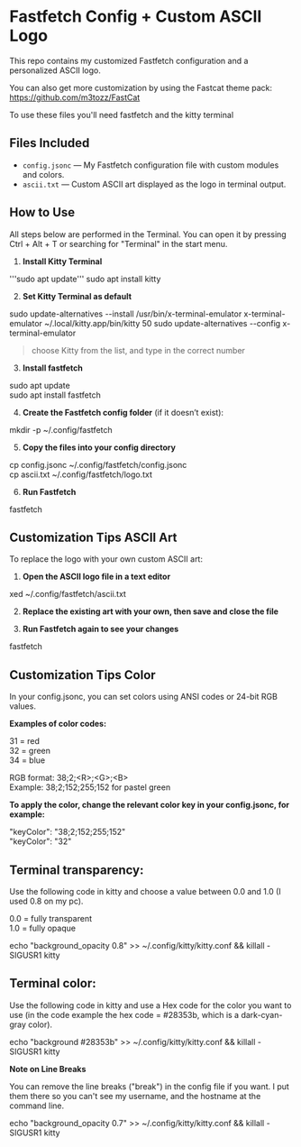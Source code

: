 # Fastfetch Config + Custom ASCII Logo

This repo contains my customized Fastfetch configuration and a personalized ASCII logo.

You can also get more customization by using the Fastcat theme pack: https://github.com/m3tozz/FastCat

To use these files you'll need fastfetch and the kitty terminal

## Files Included

- `config.jsonc` — My Fastfetch configuration file with custom modules and colors.
- `ascii.txt` — Custom ASCII art displayed as the logo in terminal output.



## How to Use

All steps below are performed in the Terminal. You can open it by pressing Ctrl + Alt + T or searching for "Terminal" in the start menu.

1. **Install Kitty Terminal** 

'''sudo apt update'''
sudo apt install kitty

2. **Set Kitty Terminal as default** 

sudo update-alternatives --install /usr/bin/x-terminal-emulator x-terminal-emulator ~/.local/kitty.app/bin/kitty 50
sudo update-alternatives --config x-terminal-emulator

> choose Kitty from the list, and type in the correct number

3. **Install fastfetch**

sudo apt update  
sudo apt install fastfetch   

4. **Create the Fastfetch config folder** (if it doesn’t exist):

mkdir -p ~/.config/fastfetch


5. **Copy the files into your config directory** 

cp config.jsonc ~/.config/fastfetch/config.jsonc  
cp ascii.txt ~/.config/fastfetch/logo.txt


6. **Run Fastfetch** 

fastfetch

## Customization Tips ASCII Art

To replace the logo with your own custom ASCII art:

1. **Open the ASCII logo file in a text editor**

xed ~/.config/fastfetch/ascii.txt

2. **Replace the existing art with your own, then save and close the file**

3. **Run Fastfetch again to see your changes**

fastfetch

## Customization Tips Color

In your config.jsonc, you can set colors using ANSI codes or 24-bit RGB values.

**Examples of color codes:**

31 = red  
32 = green  
34 = blue  

RGB format: 38;2;&lt;R&gt;;&lt;G&gt;;&lt;B&gt;    
Example: 38;2;152;255;152 for pastel green  

**To apply the color, change the relevant color key in your config.jsonc, for example:**

"keyColor": "38;2;152;255;152"  
"keyColor": "32"  

## Terminal transparency:

Use the following code in kitty and choose a value between 0.0 and 1.0 (I used 0.8 on my pc).

0.0 = fully transparent  
1.0 = fully opaque  

echo "background_opacity 0.8" >> ~/.config/kitty/kitty.conf && killall -SIGUSR1 kitty

## Terminal color:

Use the following code in kitty and use a Hex code for the color you want to use (in the code example the hex code = #28353b, which is a dark-cyan-gray color).

echo "background #28353b" >> ~/.config/kitty/kitty.conf && killall -SIGUSR1 kitty


**Note on Line Breaks**

You can remove the line breaks ("break") in the config file if you want. I put them there so you can't see my username, and the hostname at the command line.


echo "background_opacity 0.7" >> ~/.config/kitty/kitty.conf && killall -SIGUSR1 kitty

